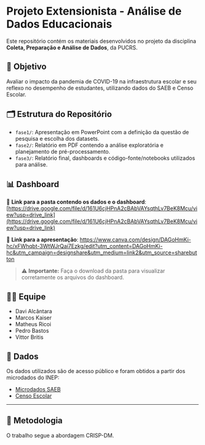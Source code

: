 # Projeto Extensionista - Análise de Dados Educacionais

Este repositório contém os materiais desenvolvidos no projeto da disciplina **Coleta, Preparação e Análise de Dados**, da PUCRS.

## 🎯 Objetivo

Avaliar o impacto da pandemia de COVID-19 na infraestrutura escolar e seu reflexo no desempenho de estudantes, utilizando dados do SAEB e Censo Escolar.

## 🗂️ Estrutura do Repositório

- `fase1/`: Apresentação em PowerPoint com a definição da questão de pesquisa e escolha dos datasets.
- `fase2/`: Relatório em PDF contendo a análise exploratória e planejamento de pré-processamento.
- `fase3/`: Relatório final, dashboards e código-fonte/notebooks utilizados para análise.

## 📊 Dashboard

🔗 **Link para a pasta contendo os dados e o dashboard**:  
[https://drive.google.com/file/d/161U6cjHPnA2cBAbVAYsqthLv7BeK8Mcu/view?usp=drive_link](https://drive.google.com/file/d/161U6cjHPnA2cBAbVAYsqthLv7BeK8Mcu/view?usp=drive_link)

🔗 **Link para a apresentação**:
https://www.canva.com/design/DAGoHmKi-hc/xFWhqbt-3WtWJrQai7Ezkg/edit?utm_content=DAGoHmKi-hc&utm_campaign=designshare&utm_medium=link2&utm_source=sharebutton

> ⚠️ **Importante:** Faça o download da pasta para visualizar corretamente os arquivos do dashboard.

## 👨‍💻 Equipe

- Davi Alcântara  
- Marcos Kaiser  
- Matheus Ricoi  
- Pedro Bastos  
- Vittor Britis

## 📌 Dados

Os dados utilizados são de acesso público e foram obtidos a partir dos microdados do INEP:
- [Microdados SAEB](https://www.gov.br/inep/pt-br/acesso-a-informacao/dados-abertos/microdados)
- [Censo Escolar](https://www.gov.br/inep/pt-br/acesso-a-informacao/dados-abertos/microdados)

---

## 🧠 Metodologia

O trabalho segue a abordagem CRISP-DM.

